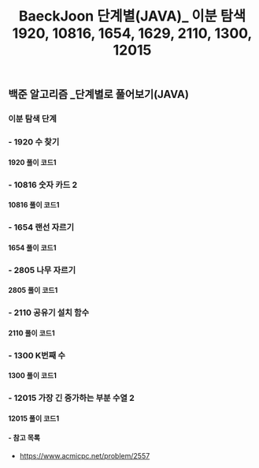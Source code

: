 ﻿---
layout: single
title: "BaeckJoon 단계별(JAVA)_ 이분 탐색 1920, 10816, 1654, 1629, 2110, 1300, 12015"
read_time: true
categories: 
 - BaeckJoon 
tags: 
 - Algorithm
 - BaeckJoon 
last_modified_at: '2021-10-24 22:58:00 +0800'
toc: true
toc_sticky: true
toc_label: 목차
---
## 백준 알고리즘 _단계별로 풀어보기(JAVA)
### 이분 탐색 단계

### - 1920 수 찾기

#### 1920 풀이 코드1 
> 

### - 10816 숫자 카드 2	

#### 10816 풀이 코드1 
> 

### - 1654 랜선 자르기	

#### 1654 풀이 코드1
> 

### - 2805 나무 자르기

#### 2805 풀이 코드1
> 

### - 2110 공유기 설치 함수

#### 2110 풀이 코드1 
> 

### - 1300 K번째 수

#### 1300 풀이 코드1
> 

### - 12015 가장 긴 증가하는 부분 수열 2

#### 12015 풀이 코드1
>



#### - 참고 목록
- https://www.acmicpc.net/problem/2557
